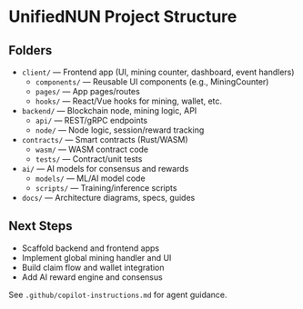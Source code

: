 # UnifiedNUN Project Structure

## Folders
- `client/` — Frontend app (UI, mining counter, dashboard, event handlers)
  - `components/` — Reusable UI components (e.g., MiningCounter)
  - `pages/` — App pages/routes
  - `hooks/` — React/Vue hooks for mining, wallet, etc.
- `backend/` — Blockchain node, mining logic, API
  - `api/` — REST/gRPC endpoints
  - `node/` — Node logic, session/reward tracking
- `contracts/` — Smart contracts (Rust/WASM)
  - `wasm/` — WASM contract code
  - `tests/` — Contract/unit tests
- `ai/` — AI models for consensus and rewards
  - `models/` — ML/AI model code
  - `scripts/` — Training/inference scripts
- `docs/` — Architecture diagrams, specs, guides

## Next Steps
- Scaffold backend and frontend apps
- Implement global mining handler and UI
- Build claim flow and wallet integration
- Add AI reward engine and consensus

See `.github/copilot-instructions.md` for agent guidance.